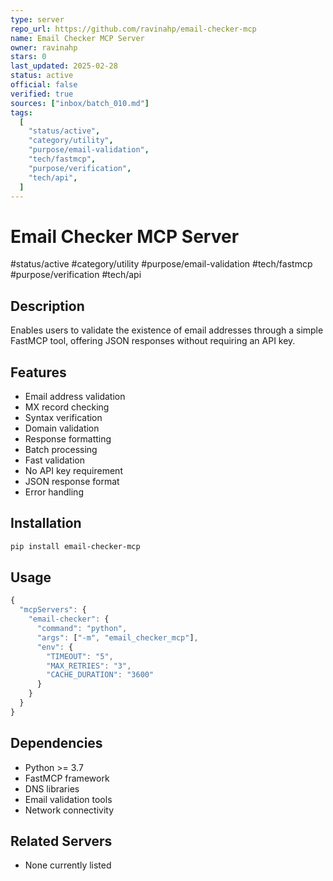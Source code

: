 ```yaml
---
type: server
repo_url: https://github.com/ravinahp/email-checker-mcp
name: Email Checker MCP Server
owner: ravinahp
stars: 0
last_updated: 2025-02-28
status: active
official: false
verified: true
sources: ["inbox/batch_010.md"]
tags:
  [
    "status/active",
    "category/utility",
    "purpose/email-validation",
    "tech/fastmcp",
    "purpose/verification",
    "tech/api",
  ]
---
```


# Email Checker MCP Server

#status/active #category/utility #purpose/email-validation #tech/fastmcp #purpose/verification #tech/api

## Description

Enables users to validate the existence of email addresses through a simple FastMCP tool, offering JSON responses without requiring an API key.

## Features

- Email address validation
- MX record checking
- Syntax verification
- Domain validation
- Response formatting
- Batch processing
- Fast validation
- No API key requirement
- JSON response format
- Error handling

## Installation

```bash
pip install email-checker-mcp
```

## Usage

```javascript
{
  "mcpServers": {
    "email-checker": {
      "command": "python",
      "args": ["-m", "email_checker_mcp"],
      "env": {
        "TIMEOUT": "5",
        "MAX_RETRIES": "3",
        "CACHE_DURATION": "3600"
      }
    }
  }
}
```

## Dependencies

- Python >= 3.7
- FastMCP framework
- DNS libraries
- Email validation tools
- Network connectivity

## Related Servers

- None currently listed
